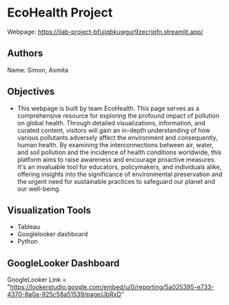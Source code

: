 # EcoHealth Project
Webpage: https://ilab-project-bfujiqbkuwgur9zecrjqfn.streamlit.app/

## Authors
Name: Simon, Asmita


## Objectives
- This webpage is built by team EcoHealth. This page serves as a comprehensive resource for exploring the profound impact of pollution on global health. Through detailed visualizations, information, and curated content, visitors will gain an in-depth understanding of how various pollutants adversely affect the environment and consequently, human health. By examining the interconnections between air, water, and soil pollution and the incidence of health conditions worldwide, this platform aims to raise awareness and encourage proactive measures. It's an invaluable tool for educators, policymakers, and individuals alike, offering insights into the significance of environmental preservation and the urgent need for sustainable practices to safeguard our planet and our well-being.

## Visualization Tools
- Tableau
- Googlelooker dashboard
- Python

## GoogleLooker Dashboard
GoogleLooker Link = "https://lookerstudio.google.com/embed/u/0/reporting/5a025395-e733-4370-8a0a-925c58a51539/page/JbRxD"

